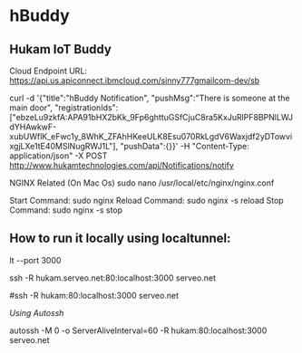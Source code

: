 # hBuddy

## Hukam IoT Buddy

Cloud Endpoint URL: https://api.us.apiconnect.ibmcloud.com/sinny777gmailcom-dev/sb

curl -d '{"title":"hBuddy Notification", "pushMsg":"There is someone at the main door", "registrationIds":["ebzeLu9zkfA:APA91bHX2bKk_9Fp6ghttuGSfCjuC8ra5KxJuRlPF8BPNlLWJdYHAwkwF-xubUWflK_eFwc1y_8WhK_ZFAhHKeeULK8Esu070RkLgdV6Waxjdf2yDTowvixgjLXe1tE40MSlNugRWJ1L"], "pushData":{}}' -H "Content-Type: application/json" -X POST http://www.hukamtechnologies.com/api/Notifications/notify

NGINX Related (On Mac Os)
sudo nano /usr/local/etc/nginx/nginx.conf

Start Command: sudo nginx
Reload Command: sudo nginx -s reload
Stop Command: sudo nginx -s stop

## How to run it locally using localtunnel:
lt --port 3000

ssh -R hukam.serveo.net:80:localhost:3000 serveo.net

#ssh -R hukam:80:localhost:3000 serveo.net

*Using Autossh*

 autossh -M 0 -o ServerAliveInterval=60 -R hukam:80:localhost:3000 serveo.net
